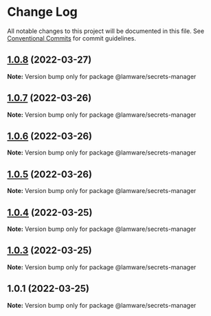 # Change Log

All notable changes to this project will be documented in this file.
See [Conventional Commits](https://conventionalcommits.org) for commit guidelines.

## [1.0.8](https://github.com/tnotifier/lamware/compare/@lamware/secrets-manager@1.0.7...@lamware/secrets-manager@1.0.8) (2022-03-27)

**Note:** Version bump only for package @lamware/secrets-manager





## [1.0.7](https://github.com/tnotifier/lamware/compare/@lamware/secrets-manager@1.0.6...@lamware/secrets-manager@1.0.7) (2022-03-26)

**Note:** Version bump only for package @lamware/secrets-manager





## [1.0.6](https://github.com/tnotifier/lamware/compare/@lamware/secrets-manager@1.0.5...@lamware/secrets-manager@1.0.6) (2022-03-26)

**Note:** Version bump only for package @lamware/secrets-manager





## [1.0.5](https://github.com/tnotifier/lamware/compare/@lamware/secrets-manager@1.0.4...@lamware/secrets-manager@1.0.5) (2022-03-26)

**Note:** Version bump only for package @lamware/secrets-manager





## [1.0.4](https://github.com/tnotifier/lamware/compare/@lamware/secrets-manager@1.0.3...@lamware/secrets-manager@1.0.4) (2022-03-25)

**Note:** Version bump only for package @lamware/secrets-manager





## [1.0.3](https://github.com/tnotifier/lamware/compare/@lamware/secrets-manager@1.0.1...@lamware/secrets-manager@1.0.3) (2022-03-25)

**Note:** Version bump only for package @lamware/secrets-manager





## 1.0.1 (2022-03-25)

**Note:** Version bump only for package @lamware/secrets-manager
